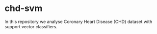 # chd-svm
In this repository we analyse Coronary Heart Disease (CHD) dataset with support vector classifiers. 
